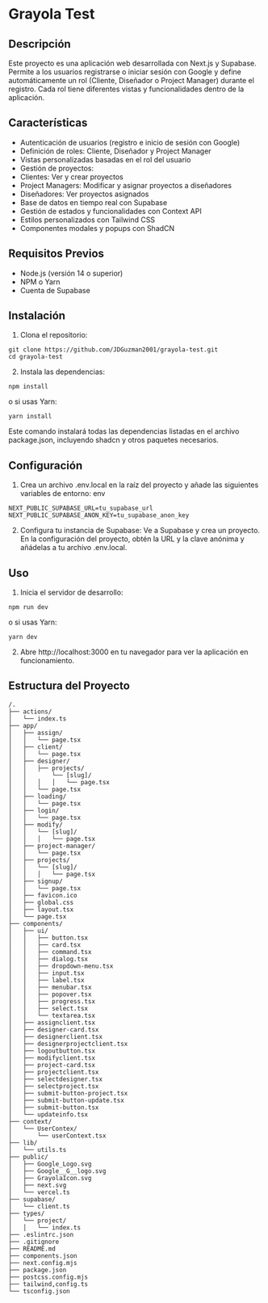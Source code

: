 # Grayola Test
## Descripción
Este proyecto es una aplicación web desarrollada con Next.js y Supabase. Permite a los usuarios registrarse o iniciar sesión con Google y define automáticamente un rol (Cliente, Diseñador o Project Manager) durante el registro. Cada rol tiene diferentes vistas y funcionalidades dentro de la aplicación.
## Características
- Autenticación de usuarios (registro e inicio de sesión con Google)
- Definición de roles: Cliente, Diseñador y Project Manager
- Vistas personalizadas basadas en el rol del usuario
- Gestión de proyectos:
- Clientes: Ver y crear proyectos
- Project Managers: Modificar y asignar proyectos a diseñadores
- Diseñadores: Ver proyectos asignados
- Base de datos en tiempo real con Supabase
- Gestión de estados y funcionalidades con Context API
- Estilos personalizados con Tailwind CSS
- Componentes modales y popups con ShadCN
## Requisitos Previos
- Node.js (versión 14 o superior)
- NPM o Yarn
- Cuenta de Supabase
## Instalación
1. Clona el repositorio:
```
git clone https://github.com/JDGuzman2001/grayola-test.git
cd grayola-test
```
2. Instala las dependencias:
```
npm install
```
o si usas Yarn:
```
yarn install
```
Este comando instalará todas las dependencias listadas en el archivo package.json, incluyendo shadcn y otros paquetes necesarios.
## Configuración
1. Crea un archivo .env.local en la raíz del proyecto y añade las siguientes variables de entorno:
env
```
NEXT_PUBLIC_SUPABASE_URL=tu_supabase_url
NEXT_PUBLIC_SUPABASE_ANON_KEY=tu_supabase_anon_key
```
2. Configura tu instancia de Supabase:
Ve a Supabase y crea un proyecto.
En la configuración del proyecto, obtén la URL y la clave anónima y añádelas a tu archivo .env.local.
## Uso
1. Inicia el servidor de desarrollo:
```
npm run dev
```
o si usas Yarn:
```
yarn dev
```
2. Abre http://localhost:3000 en tu navegador para ver la aplicación en funcionamiento.

## Estructura del Proyecto
```
/.
├── actions/
│   └── index.ts
├── app/
│   ├── assign/
│   │   └── page.tsx
│   ├── client/
│   │   └── page.tsx
│   ├── designer/
│   │   ├── projects/
│   │       └── [slug]/
│   │   │   │   └── page.tsx
│   │   └── page.tsx
│   ├── loading/
│   │   └── page.tsx
│   ├── login/
│   │   └── page.tsx
│   ├── modify/
│   │   └── [slug]/
│   │   │   └── page.tsx
│   ├── project-manager/
│   │   └── page.tsx
│   ├── projects/
│   │   └── [slug]/
│   │   │   └── page.tsx
│   ├── signup/
│   │   └── page.tsx
│   ├── favicon.ico
│   ├── global.css
│   ├── layout.tsx
│   └── page.tsx
├── components/
│   ├── ui/
│   │   ├── button.tsx
│   │   ├── card.tsx
│   │   ├── command.tsx
│   │   ├── dialog.tsx
│   │   ├── dropdown-menu.tsx
│   │   ├── input.tsx
│   │   ├── label.tsx
│   │   ├── menubar.tsx
│   │   ├── popover.tsx
│   │   ├── progress.tsx
│   │   ├── select.tsx
│   │   └── textarea.tsx
│   ├── assignclient.tsx
│   ├── designer-card.tsx
│   ├── designerclient.tsx
│   ├── designerprojectclient.tsx
│   ├── logoutbutton.tsx
│   ├── modifyclient.tsx
│   ├── project-card.tsx
│   ├── projectclient.tsx
│   ├── selectdesigner.tsx
│   ├── selectproject.tsx
│   ├── submit-button-project.tsx
│   ├── submit-button-update.tsx
│   ├── submit-button.tsx
│   └── updateinfo.tsx
├── context/
│   └── UserContex/
│       └── userContext.tsx
├── lib/
│   └── utils.ts
├── public/
│   ├── Google_Logo.svg
│   ├── Google__G__logo.svg
│   ├── GrayolaIcon.svg
│   ├── next.svg
│   └── vercel.ts
├── supabase/
│   └── client.ts
├── types/
│   └── project/
│   │   └── index.ts
├── .eslintrc.json
├── .gitignore
├── README.md
├── components.json
├── next.config.mjs
├── package.json
├── postcss.config.mjs
├── tailwind,config.ts
└── tsconfig.json
```
